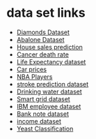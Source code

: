 # data set links 
- <a href="https://www.kaggle.com/shivam2503/diamonds">Diamonds Dataset</a>
- <a href="https://www.kaggle.com/rodolfomendes/abalone-dataset">Abalone Dataset</a>
- <a href="https://www.kaggle.com/harlfoxem/housesalesprediction">House sales prediction</a>
- <a href="https://data.world/nrippner/ols-regression-challenge">Cancer death rate</a>
- <a href="https://www.kaggle.com/kumarajarshi/life-expectancy-who/">Life Expectancy dataset</a>
- <a href="https://www.kaggle.com/nehalbirla/vehicle-dataset-from-cardekho?ref=hackernoon.com&select=Car+details+v3.csv">Car prices</a>
- <a href="https://data.world/exercises/logistic-regression-exercise-1">NBA Players</a>
- <a href="https://www.kaggle.com/fedesoriano/stroke-prediction-dataset">stroke prediction dataset</a>
- <a href="https://www.kaggle.com/adityakadiwal/water-potability">Drinking water dataset</a>
- <a href="https://www.kaggle.com/pcbreviglieri/smart-grid-stability">Smart grid dataset</a>
- <a href="https://www.kaggle.com/pavansubhasht/ibm-hr-analytics-attrition-dataset">IBM employee dataset</a>
- <a href="https://www.kaggle.com/ritesaluja/bank-note-authentication-uci-data">Bank note dataset</a>
- <a href="https://www.kaggle.com/wenruliu/adult-income-dataset">income dataset</a>
- <a href="https://www.openml.org/d/181">Yeast Classification</a>
